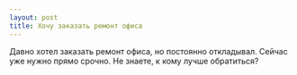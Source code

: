 ```yaml
---
layout: post 
title: Хочу заказать ремонт офиса 
--- 
```

Давно хотел заказать ремонт офиса, но постоянно откладывал. Сейчас уже нужно прямо срочно. Не знаете, к кому лучше обратиться?